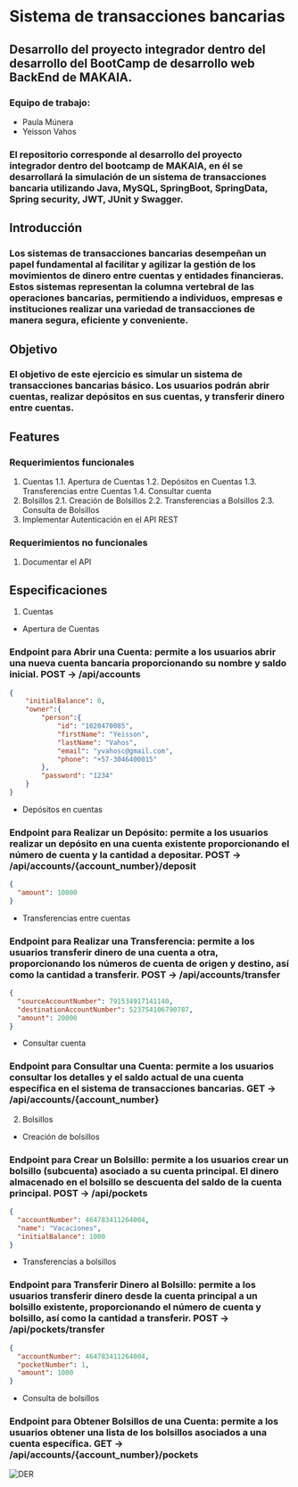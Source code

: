 # Sistema de transacciones bancarias
## Desarrollo del proyecto integrador dentro del desarrollo del BootCamp de desarrollo web BackEnd de MAKAIA.
### Equipo de trabajo:
  * Paula Múnera
  * Yeisson Vahos

### El repositorio corresponde al desarrollo del proyecto integrador dentro del bootcamp de MAKAIA, en él se desarrollará la simulación de un sistema de transacciones bancaria utilizando Java, MySQL, SpringBoot, SpringData, Spring security, JWT, JUnit y Swagger.

## Introducción

### Los sistemas de transacciones bancarias desempeñan un papel fundamental al facilitar y agilizar la gestión de los movimientos de dinero entre cuentas y entidades financieras. Estos sistemas representan la columna vertebral de las operaciones bancarias, permitiendo a individuos, empresas e instituciones realizar una variedad de transacciones de manera segura, eficiente y conveniente.

## Objetivo
### El objetivo de este ejercicio es simular un sistema de transacciones bancarias básico. Los usuarios podrán abrir cuentas, realizar depósitos en sus cuentas, y transferir dinero entre cuentas.

## Features

### Requerimientos funcionales
1. Cuentas
   1.1. Apertura de Cuentas
   1.2. Depósitos en Cuentas
   1.3. Transferencias entre Cuentas
   1.4. Consultar cuenta
2. Bolsillos
   2.1. Creación de Bolsillos
   2.2. Transferencias a Bolsillos
   2.3. Consulta de Bolsillos
3. Implementar Autenticación en el API REST

### Requerimientos no funcionales
1. Documentar el API

## Especificaciones

1. Cuentas
* Apertura de Cuentas
### Endpoint para Abrir una Cuenta: permite a los usuarios abrir una nueva cuenta bancaria proporcionando su nombre y saldo inicial. POST -> /api/accounts
```json
{
    "initialBalance": 0,
    "owner":{
        "person":{
            "id": "1020470085",
            "firstName": "Yeisson",
            "lastName": "Vahos",
            "email": "yvahosc@gmail.com",
            "phone": "+57-3046400015"
        },
        "password": "1234"
    }
}
```

* Depósitos en cuentas
### Endpoint para Realizar un Depósito: permite a los usuarios realizar un depósito en una cuenta existente proporcionando el número de cuenta y la cantidad a depositar. POST -> /api/accounts/{account_number}/deposit
```json
{
  "amount": 10000
}
```

* Transferencias entre cuentas
### Endpoint para Realizar una Transferencia: permite a los usuarios transferir dinero de una cuenta a otra, proporcionando los números de cuenta de origen y destino, así como la cantidad a transferir. POST -> /api/accounts/transfer
```json
{
  "sourceAccountNumber": 791534917141140,
  "destinationAccountNumber": 523754106790787,
  "amount": 20000
}
```

* Consultar cuenta
### Endpoint para Consultar una Cuenta: permite a los usuarios consultar los detalles y el saldo actual de una cuenta específica en el sistema de transacciones bancarias. GET -> /api/accounts/{account_number}


2. Bolsillos

* Creación de bolsillos
### Endpoint para Crear un Bolsillo: permite a los usuarios crear un bolsillo (subcuenta) asociado a su cuenta principal. El dinero almacenado en el bolsillo se descuenta del saldo de la cuenta principal. POST -> /api/pockets
```json
{
  "accountNumber": 464783411264004,
  "name": "Vacaciones",
  "initialBalance": 1000
}
```

* Transferencias a bolsillos
### Endpoint para Transferir Dinero al Bolsillo: permite a los usuarios transferir dinero desde la cuenta principal a un bolsillo existente, proporcionando el número de cuenta y bolsillo, así como la cantidad a transferir. POST -> /api/pockets/transfer
```json
{
  "accountNumber": 464783411264004,
  "pocketNumber": 1,
  "amount": 1000
}
```

* Consulta de bolsillos
### Endpoint para Obtener Bolsillos de una Cuenta: permite a los usuarios obtener una lista de los bolsillos asociados a una cuenta específica. GET -> /api/accounts/{account_number}/pockets



![DER](https://github.com/yvahosc/transactionBankingSystem/assets/97228219/82321c89-d2ec-47c4-b4e5-bc32f77c318a)


